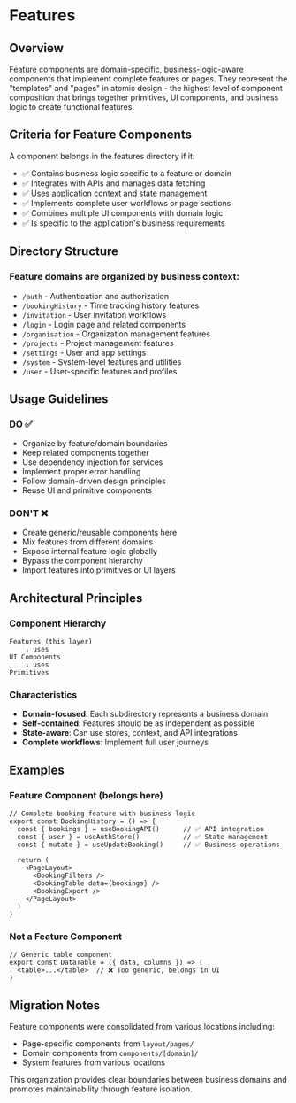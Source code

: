 # Features

## Overview
Feature components are domain-specific, business-logic-aware components that implement complete features or pages. They represent the "templates" and "pages" in atomic design - the highest level of component composition that brings together primitives, UI components, and business logic to create functional features.

## Criteria for Feature Components
A component belongs in the features directory if it:
- ✅ Contains business logic specific to a feature or domain
- ✅ Integrates with APIs and manages data fetching
- ✅ Uses application context and state management
- ✅ Implements complete user workflows or page sections
- ✅ Combines multiple UI components with domain logic
- ✅ Is specific to the application's business requirements

## Directory Structure

### Feature domains are organized by business context:
- `/auth` - Authentication and authorization
- `/bookingHistory` - Time tracking history features
- `/invitation` - User invitation workflows
- `/login` - Login page and related components
- `/organisation` - Organization management features
- `/projects` - Project management features
- `/settings` - User and app settings
- `/system` - System-level features and utilities
- `/user` - User-specific features and profiles

## Usage Guidelines

### DO ✅
- Organize by feature/domain boundaries
- Keep related components together
- Use dependency injection for services
- Implement proper error handling
- Follow domain-driven design principles
- Reuse UI and primitive components

### DON'T ❌
- Create generic/reusable components here
- Mix features from different domains
- Expose internal feature logic globally
- Bypass the component hierarchy
- Import features into primitives or UI layers

## Architectural Principles

### Component Hierarchy
```
Features (this layer)
    ↓ uses
UI Components
    ↓ uses
Primitives
```

### Characteristics
- **Domain-focused**: Each subdirectory represents a business domain
- **Self-contained**: Features should be as independent as possible
- **State-aware**: Can use stores, context, and API integrations
- **Complete workflows**: Implement full user journeys

## Examples

### Feature Component (belongs here)
```tsx
// Complete booking feature with business logic
export const BookingHistory = () => {
  const { bookings } = useBookingAPI()      // ✅ API integration
  const { user } = useAuthStore()           // ✅ State management
  const { mutate } = useUpdateBooking()     // ✅ Business operations

  return (
    <PageLayout>
      <BookingFilters />
      <BookingTable data={bookings} />
      <BookingExport />
    </PageLayout>
  )
}
```

### Not a Feature Component
```tsx
// Generic table component
export const DataTable = ({ data, columns }) => (
  <table>...</table>  // ❌ Too generic, belongs in UI
)
```

## Migration Notes
Feature components were consolidated from various locations including:
- Page-specific components from `layout/pages/`
- Domain components from `components/[domain]/`
- System features from various locations

This organization provides clear boundaries between business domains and promotes maintainability through feature isolation.